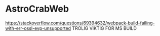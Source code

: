 # AstroCrabWeb

https://stackoverflow.com/questions/69394632/webpack-build-failing-with-err-ossl-evp-unsupported
TROLIG VIKTIG FOR MS BUILD